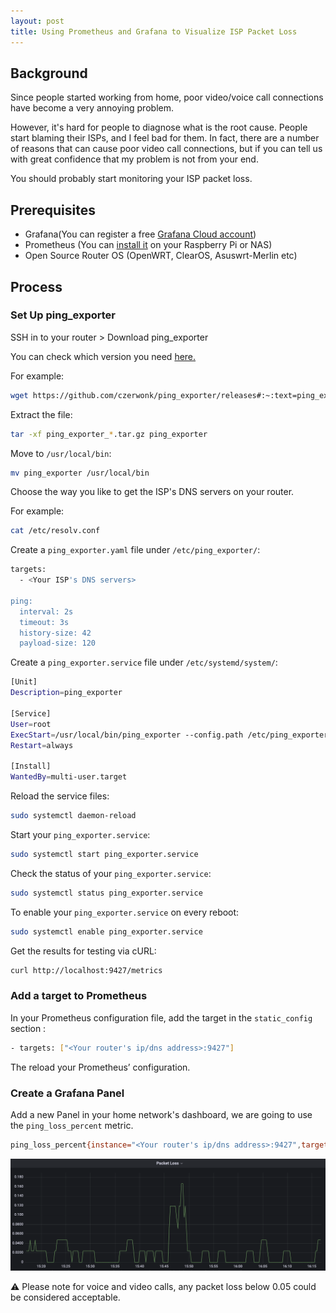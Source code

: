```yaml
---
layout: post
title: Using Prometheus and Grafana to Visualize ISP Packet Loss
---
```

## Background

Since people started working from home, poor video/voice call connections have become a very annoying problem. 

However, it's hard for people to diagnose what is the root cause. People start blaming their ISPs, and I feel bad for them. In fact, there are a number of reasons that can cause poor video call connections, but if you can tell us with great confidence that my problem is not from your end.

You should probably start monitoring your ISP  packet loss.

## Prerequisites

- Grafana(You can register a free [Grafana Cloud account](https://grafana.com/auth/sign-in?plcmt=top-nav&cta=myaccount))
- Prometheus (You can [install it](https://prometheus.io/docs/prometheus/latest/installation/) on your Raspberry Pi or NAS)
- Open Source Router OS (OpenWRT, ClearOS, Asuswrt-Merlin etc)

## Process

### Set Up ping_exporter

SSH in to your router > Download ping_exporter

You can check which version you need [here.](https://github.com/czerwonk/ping_exporter/releases)

For example: 

```bash
wget https://github.com/czerwonk/ping_exporter/releases#:~:text=ping_exporter_0.4.7_linux_arm64.tar.gz
```

Extract the file:

```bash
tar -xf ping_exporter_*.tar.gz ping_exporter
```

Move to `/usr/local/bin`:

```bash
mv ping_exporter /usr/local/bin
```

Choose the way you like to get the ISP's DNS servers on your router.

For example:

```bash
cat /etc/resolv.conf
```

Create a `ping_exporter.yaml` file under `/etc/ping_exporter/`:

```bash
targets:
  - <Your ISP's DNS servers>

ping:
  interval: 2s
  timeout: 3s
  history-size: 42
  payload-size: 120
```

Create a `ping_exporter.service` file under `/etc/systemd/system/`:

```bash
[Unit]
Description=ping_exporter

[Service]
User=root
ExecStart=/usr/local/bin/ping_exporter --config.path /etc/ping_exporter/ping_exporter.yaml
Restart=always

[Install]
WantedBy=multi-user.target
```

Reload the service files:

```bash
sudo systemctl daemon-reload
```

Start your `ping_exporter.service`:

```bash
sudo systemctl start ping_exporter.service
```

Check the status of your `ping_exporter.service`:

```bash
sudo systemctl status ping_exporter.service
```

To enable your `ping_exporter.service` on every reboot:

```bash
sudo systemctl enable ping_exporter.service
```

Get the results for testing via cURL:

```bash
curl http://localhost:9427/metrics
```

### Add a target to Prometheus

In your Prometheus configuration file, add the target in the `static_config` section :

```bash
- targets: ["<Your router's ip/dns address>:9427"]
```

The reload your Prometheus’ configuration.

### Create a Grafana Panel

Add a new Panel in your home network's dashboard, we are going to use the `ping_loss_percent` metric.

```bash
ping_loss_percent{instance="<Your router's ip/dns address>:9427",target="<Your ISP's DNS servers>"}
```

![packet_loss_panel](../images/packetloss/packet_loss_panel.png)

⚠️  Please note for voice and video calls, any packet loss below 0.05 could be considered acceptable.